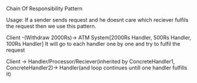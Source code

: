 Chain Of Responsibility Pattern

Usage:
If a sender sends request and he doesnt care which reciever fulfils the request then we use this pattern.


Client -(Withdraw 2000Rs)-> ATM System[2000Rs Handler, 500Rs Handler, 100Rs Handler]
It will go to each handler one by one and try to fulfil the request

Client -> Handler/Processor/Reciever(inherited by ConcreteHandler1, ConcreteHandler2)-> Handler(and loop continues untill one handler fulfills it)


